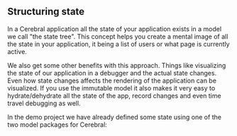 ## Structuring state

In a Cerebral application all the state of your application exists in a model we call "the state tree". This concept helps you create a mental image of all the state in your application, it being a list of users or what page is currently active.

We also get some other benefits with this approach. Things like visualizing the state of our application in a debugger and the actual state changes. Even how state changes affects the rendering of the application can be visualized. If you use the immutable model it also makes it very easy to hydrate/dehydrate all the state of the app, record changes and even time travel debugging as well.

In the demo project we have already defined some state using one of the two model packages for Cerebral:
